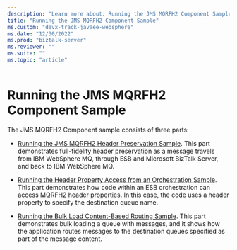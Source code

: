 ```yaml
---
description: "Learn more about: Running the JMS MQRFH2 Component Sample"
title: "Running the JMS MQRFH2 Component Sample"
ms.custom: "devx-track-javaee-websphere"
ms.date: "12/30/2022"
ms.prod: "biztalk-server"
ms.reviewer: ""
ms.suite: ""
ms.topic: "article"
---
```

# Running the JMS MQRFH2 Component Sample
The JMS MQRFH2 Component sample consists of three parts:  
  
-   [Running the JMS MQRFH2 Header Preservation Sample](../esb-toolkit/running-the-jms-mqrfh2-header-preservation-sample.md). This part demonstrates full-fidelity header preservation as a message travels from IBM WebSphere MQ, through ESB and Microsoft BizTalk Server, and back to IBM WebSphere MQ.  
  
-   [Running the Header Property Access from an Orchestration Sample](../esb-toolkit/running-the-header-property-access-from-an-orchestration-sample.md). This part demonstrates how code within an ESB orchestration can access MQRFH2 header properties. In this case, the code uses a header property to specify the destination queue name.  
  
-   [Running the Bulk Load Content-Based Routing Sample](../esb-toolkit/running-the-bulk-load-content-based-routing-sample.md). This part demonstrates bulk loading a queue with messages, and it shows how the application routes messages to the destination queues specified as part of the message content.
